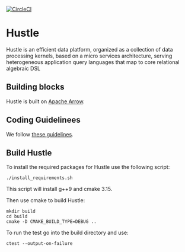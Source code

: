 [![CircleCI](https://circleci.com/githun/UWQuickstep/hustle.svg?style=shield&circle-token=7ac82dc32c93004b877cc6ac9009e5a43f59e88b)](https://circleci.com/gh/UWQuickstep/hustle)


# Hustle
Hustle is an efficient data platform, organized as a collection of data processing kernels, based on a micro services architecture, serving heterogeneous application query languages that map to core relational algebraic DSL

## Building blocks
Hustle is built on [Apache Arrow](https://github.com/apache/arrow). 

## Coding Guidelinees
We follow [these guidelines](https://arrow.apache.org/docs/developers/cpp/development.html).


## Build Hustle

To install the required packages for Hustle use the following script:

```
./install_requirements.sh

```
This script will install g++9 and cmake 3.15.

Then use cmake to build Hustle:
```
mkdir build
cd build
cmake -D CMAKE_BUILD_TYPE=DEBUG .. 
```

To run the test go into the build directory and use:
```
ctest --output-on-failure
```
